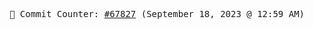 <p align="center">
    <samp>
        📮 Commit Counter: <a href="https://github.com/Javascript-void0/Javascript-void0/commits/main">#67827</a> (September 18, 2023 @ 12:59 AM)
    </samp>
</p>